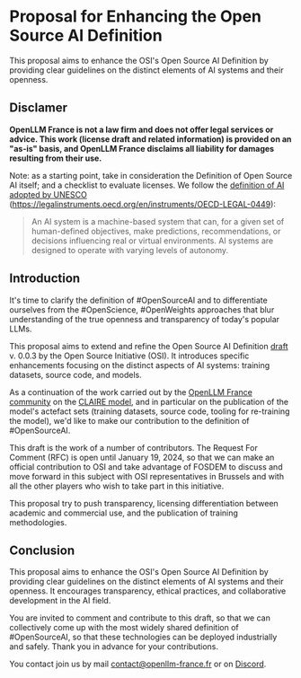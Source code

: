 # Proposal for Enhancing the Open Source AI Definition
This proposal aims to enhance the OSI's Open Source AI Definition by providing clear guidelines on the distinct elements of AI systems and their openness.

## Disclamer

**OpenLLM France is not a law firm and does not offer legal services or advice. This work (license draft and related information) is provided on an "as-is" basis, and OpenLLM France disclaims all liability for damages resulting from their use.**

Note: as a starting point, take in consideration the Definition of Open Source AI itself; and a checklist to evaluate licenses. We follow the [definition of AI adopted by UNESCO](https://legalinstruments.oecd.org/en/instruments/OECD-LEGAL-0449) (https://legalinstruments.oecd.org/en/instruments/OECD-LEGAL-0449):

> An AI system is a machine-based system that can, for a given set of human-defined objectives, make predictions, recommendations, or decisions influencing real or virtual environments. AI systems are designed to operate with varying levels of autonomy.
> 

## Introduction

It's time to clarify the definition of #OpenSourceAI and to differentiate ourselves from the #OpenScience, #OpenWeights approaches that blur understanding of the true openness and transparency of today's popular LLMs.

This proposal aims to extend and refine the Open Source AI Definition [draft](https://opensource.org/deepdive/drafts/the-open-source-ai-definition-draft-v-0-0-3/) v. 0.0.3 by the Open Source Initiative (OSI). It introduces specific enhancements focusing on the distinct aspects of AI systems: training datasets, source code, and models. 

As a continuation of the work carried out by the [OpenLLM France community](https://www.openllm-france.fr) on the [CLAIRE model](https://huggingface.co/OpenLLM-France), and in particular on the publication of the model's actefact sets (training datasets, source code, tooling for re-training the model), we'd like to make our contribution to the definition of #OpenSourceAI.

This draft is the work of a number of contributors. The Request For Comment (RFC) is open until January 19, 2024, so that we can make an official contribution to OSI and take advantage of FOSDEM to discuss and move forward in this subject with OSI representatives in Brussels and with all the other players who wish to take part in this initiative.

This proposal try to push transparency, licensing differentiation between academic and commercial use, and the publication of training methodologies.

## Conclusion

This proposal aims to enhance the OSI's Open Source AI Definition by providing clear guidelines on the distinct elements of AI systems and their openness. It encourages transparency, ethical practices, and collaborative development in the AI field.

You are invited to comment and contribute to this draft, so that we can collectively come up with the most widely shared definition of #OpenSourceAI, so that these technologies can be deployed industrially and safely. Thank you in advance for your contributions.

You contact join us by mail [contact@openllm-france.fr](mailto:contact@openllm-france.fr) or on [Discord](https://discord.gg/tZf7BR4dY7).